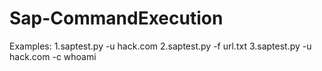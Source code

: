 # Sap-CommandExecution

Examples:
1.saptest.py -u hack.com 
2.saptest.py -f url.txt 
3.saptest.py -u hack.com -c whoami
